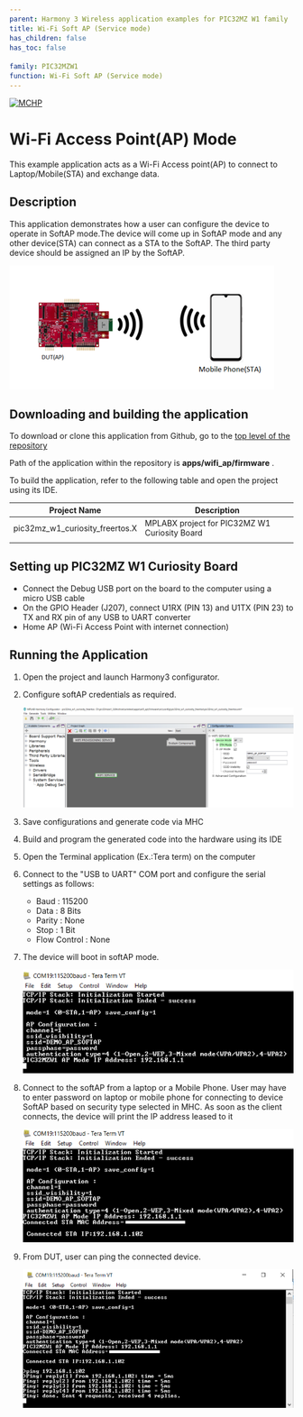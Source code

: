```yaml
---
parent: Harmony 3 Wireless application examples for PIC32MZ W1 family
title: Wi-Fi Soft AP (Service mode)
has_children: false
has_toc: false

family: PIC32MZW1
function: Wi-Fi Soft AP (Service mode)
---
```


[![MCHP](https://www.microchip.com/ResourcePackages/Microchip/assets/dist/images/logo.png)](https://www.microchip.com)


# Wi-Fi Access Point(AP) Mode 

This example application acts as a Wi-Fi Access point(AP) to connect to Laptop/Mobile(STA) and exchange data.

## Description

This application demonstrates how a user can configure the device to operate in SoftAP mode.The device will come up in SoftAP mode and any other device(STA) can connect as a STA to the SoftAP. The third party device should be assigned an IP by the SoftAP.

![](images/wifi_ap_diagram.png)


## Downloading and building the application

To download or clone this application from Github, go to the [top level of the repository](https://github.com/Microchip-MPLAB-Harmony/wireless_apps_pic32mzw1_wfi32e01)


Path of the application within the repository is **apps/wifi_ap/firmware** .

To build the application, refer to the following table and open the project using its IDE.

| Project Name      | Description                                    |
| ----------------- | ---------------------------------------------- |
| pic32mz_w1_curiosity_freertos.X | MPLABX project for PIC32MZ W1 Curiosity Board |
|||

## Setting up PIC32MZ W1 Curiosity Board

- Connect the Debug USB port on the board to the computer using a micro USB cable
- On the GPIO Header (J207), connect U1RX (PIN 13) and U1TX (PIN 23) to TX and RX pin of any USB to UART converter
- Home AP (Wi-Fi Access Point with internet connection)

## Running the Application

1. Open the project and launch Harmony3 configurator.
2. Configure softAP credentials as required.

    ![MHC](images/wifi_ap_MHC1.png)

3.	Save configurations and generate code via MHC 
4.	Build and program the generated code into the hardware using its IDE
5. Open the Terminal application (Ex.:Tera term) on the computer
6. Connect to the "USB to UART" COM port and configure the serial settings as follows:
    - Baud : 115200
    - Data : 8 Bits
    - Parity : None
    - Stop : 1 Bit
    - Flow Control : None

7. The device will boot in softAP mode.

    ![Console](images/wifi_ap_log1.png)

8. Connect to the softAP from a laptop or a Mobile Phone.
   User may have to enter password on laptop or mobile phone for connecting to device SoftAP based on security type selected in MHC.
   As soon as the client connects, the device will print the IP address leased to it 

    ![Console](images/wifi_ap_log2.png)

9. From DUT, user can ping the connected device. 

    ![Console](images/wifi_ap_log3.png)

